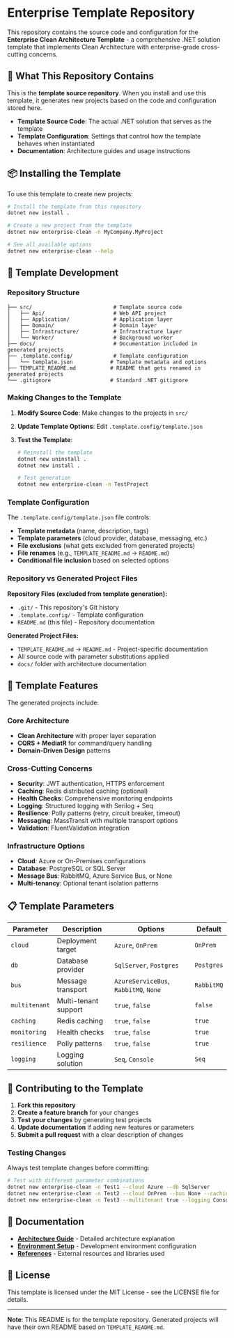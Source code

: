 # Enterprise Template Repository

This repository contains the source code and configuration for the **Enterprise Clean Architecture Template** - a comprehensive .NET solution template that implements Clean Architecture with enterprise-grade cross-cutting concerns.

## 🎯 What This Repository Contains

This is the **template source repository**. When you install and use this template, it generates new projects based on the code and configuration stored here.

- **Template Source Code**: The actual .NET solution that serves as the template
- **Template Configuration**: Settings that control how the template behaves when instantiated
- **Documentation**: Architecture guides and usage instructions

## 📦 Installing the Template

To use this template to create new projects:

```bash
# Install the template from this repository
dotnet new install .

# Create a new project from the template
dotnet new enterprise-clean -n MyCompany.MyProject

# See all available options
dotnet new enterprise-clean --help
```

## 🔧 Template Development

### Repository Structure

```
├── src/                          # Template source code
│   ├── Api/                      # Web API project
│   ├── Application/              # Application layer
│   ├── Domain/                   # Domain layer
│   ├── Infrastructure/           # Infrastructure layer
│   └── Worker/                   # Background worker
├── docs/                         # Documentation included in generated projects
├── .template.config/             # Template configuration
│   └── template.json            # Template metadata and options
├── TEMPLATE_README.md           # README that gets renamed in generated projects
└── .gitignore                   # Standard .NET gitignore
```

### Making Changes to the Template

1. **Modify Source Code**: Make changes to the projects in `src/`
2. **Update Template Options**: Edit `.template.config/template.json`
3. **Test the Template**:

   ```bash
   # Reinstall the template
   dotnet new uninstall .
   dotnet new install .

   # Test generation
   dotnet new enterprise-clean -n TestProject
   ```

### Template Configuration

The `.template.config/template.json` file controls:

- **Template metadata** (name, description, tags)
- **Template parameters** (cloud provider, database, messaging, etc.)
- **File exclusions** (what gets excluded from generated projects)
- **File renames** (e.g., `TEMPLATE_README.md` → `README.md`)
- **Conditional file inclusion** based on selected options

### Repository vs Generated Project Files

**Repository Files (excluded from template generation):**

- `.git/` - This repository's Git history
- `.template.config/` - Template configuration
- `README.md` (this file) - Repository documentation

**Generated Project Files:**

- `TEMPLATE_README.md` → `README.md` - Project-specific documentation
- All source code with parameter substitutions applied
- `docs/` folder with architecture documentation

## 🚀 Template Features

The generated projects include:

### Core Architecture

- **Clean Architecture** with proper layer separation
- **CQRS + MediatR** for command/query handling
- **Domain-Driven Design** patterns

### Cross-Cutting Concerns

- **Security**: JWT authentication, HTTPS enforcement
- **Caching**: Redis distributed caching (optional)
- **Health Checks**: Comprehensive monitoring endpoints
- **Logging**: Structured logging with Serilog + Seq
- **Resilience**: Polly patterns (retry, circuit breaker, timeout)
- **Messaging**: MassTransit with multiple transport options
- **Validation**: FluentValidation integration

### Infrastructure Options

- **Cloud**: Azure or On-Premises configurations
- **Database**: PostgreSQL or SQL Server
- **Message Bus**: RabbitMQ, Azure Service Bus, or None
- **Multi-tenancy**: Optional tenant isolation patterns

## 📋 Template Parameters

| Parameter     | Description          | Options                               | Default    |
| ------------- | -------------------- | ------------------------------------- | ---------- |
| `cloud`       | Deployment target    | `Azure`, `OnPrem`                     | `OnPrem`   |
| `db`          | Database provider    | `SqlServer`, `Postgres`               | `Postgres` |
| `bus`         | Message transport    | `AzureServiceBus`, `RabbitMQ`, `None` | `RabbitMQ` |
| `multitenant` | Multi-tenant support | `true`, `false`                       | `false`    |
| `caching`     | Redis caching        | `true`, `false`                       | `true`     |
| `monitoring`  | Health checks        | `true`, `false`                       | `true`     |
| `resilience`  | Polly patterns       | `true`, `false`                       | `true`     |
| `logging`     | Logging solution     | `Seq`, `Console`                      | `Seq`      |

## 🤝 Contributing to the Template

1. **Fork this repository**
2. **Create a feature branch** for your changes
3. **Test your changes** by generating test projects
4. **Update documentation** if adding new features or parameters
5. **Submit a pull request** with a clear description of changes

### Testing Changes

Always test template changes before committing:

```bash
# Test with different parameter combinations
dotnet new enterprise-clean -n Test1 --cloud Azure --db SqlServer
dotnet new enterprise-clean -n Test2 --cloud OnPrem --bus None --caching false
dotnet new enterprise-clean -n Test3 --multitenant true --logging Console
```

## 📖 Documentation

- **[Architecture Guide](docs/ARCHITECTURE.md)** - Detailed architecture explanation
- **[Environment Setup](docs/ENVIRONMENTS.md)** - Development environment configuration
- **[References](docs/REFERENCES.md)** - External resources and libraries used

## 📄 License

This template is licensed under the MIT License - see the LICENSE file for details.

---

**Note**: This README is for the template repository. Generated projects will have their own README based on `TEMPLATE_README.md`.
